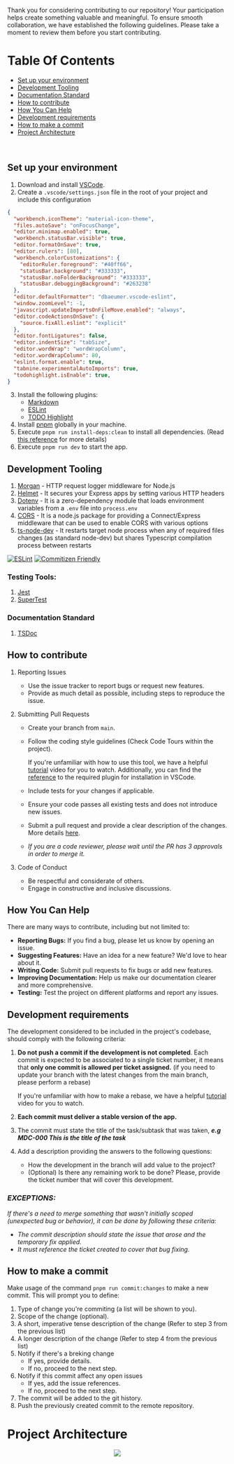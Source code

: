 Thank you for considering contributing to our repository! Your participation helps create something valuable and meaningful. To ensure smooth collaboration, we have established the following guidelines. Please take a moment to review them before you start contributing.

# Table Of Contents

- [Set up your environment](#set-up-your-environment)
- [Development Tooling](#development-tooling)
- [Documentation Standard](#documentation-standard)
- [How to contribute](#how-to-contribute)
- [How You Can Help](#how-you-can-help)
- [Development requirements](#development-requirements)
- [How to make a commit](#how-to-make-a-commit)
- [Project Architecture](#project-architecture)

<br/>

## Set up your environment

1. Download and install [VSCode](https://code.visualstudio.com/Download).
2. Create a `.vscode/settings.json` file in the root of your project and
include this configuration
```json
{
  "workbench.iconTheme": "material-icon-theme",
  "files.autoSave": "onFocusChange",
  "editor.minimap.enabled": true,
  "workbench.statusBar.visible": true,
  "editor.formatOnSave": true,
  "editor.rulers": [80],
  "workbench.colorCustomizations": {
    "editorRuler.foreground": "#40ff66",
    "statusBar.background": "#333333",
    "statusBar.noFolderBackground": "#333333",
    "statusBar.debuggingBackground": "#263238"
  },
  "editor.defaultFormatter": "dbaeumer.vscode-eslint",
  "window.zoomLevel": -1,
  "javascript.updateImportsOnFileMove.enabled": "always",
  "editor.codeActionsOnSave": {
    "source.fixAll.eslint": "explicit"
  },
  "editor.fontLigatures": false,
  "editor.indentSize": "tabSize",
  "editor.wordWrap": "wordWrapColumn",
  "editor.wordWrapColumn": 80,
  "eslint.format.enable": true,
  "tabnine.experimentalAutoImports": true,
  "todohighlight.isEnable": true,
}
```
3. Install the following plugins:
   - [Markdown](https://marketplace.visualstudio.com/items?itemName=yzhang.markdown-all-in-one)
   - [ESLint](https://marketplace.visualstudio.com/items?itemName=dbaeumer.vscode-eslint)
   - [TODO Highlight](https://marketplace.visualstudio.com/items?itemName=wayou.vscode-todo-highlight)
4. Install [pnpm](https://pnpm.io/installation) globally in your machine.
5. Execute `pnpm run install-deps:clean` to install all dependencies. (Read [this reference](https://betterprogramming.pub/npm-ci-vs-npm-install-which-should-you-use-in-your-node-js-projects-51e07cb71e26) for more details)
6. Execute `pnpm run dev` to start the app.

## Development Tooling

1. [Morgan](https://www.npmjs.com/package/morgan) - HTTP request logger middleware for Node.js
2. [Helmet](https://www.npmjs.com/package/helmet) - It secures your Express apps by setting various HTTP headers
3. [Dotenv](https://www.npmjs.com/package/dotenv) - It is a zero-dependency module that loads environment variables from a `.env` file into `process.env`
4. [CORS](https://www.npmjs.com/package/cors) - It is a node.js package for providing a Connect/Express middleware that can be used to enable CORS with various options
5. [ts-node-dev](https://www.npmjs.com/package/ts-node-dev) - It restarts target node process when any of required files changes (as standard node-dev) but shares Typescript compilation process between restarts

[![ESLint](https://img.shields.io/badge/ESLint-4B3263?style=for-the-badge&logo=eslint&logoColor=white)](https://eslint.org/)
[![Commitizen Friendly](https://img.shields.io/badge/commitizen-friendly-brightgreen.svg)](http://commitizen.github.io/cz-cli)

### Testing Tools:

1. [Jest](https://jestjs.io/)
2. [SuperTest](https://github.com/ladjs/supertest)

### Documentation Standard

1. [TSDoc](https://tsdoc.org/)

## How to contribute

1. Reporting Issues

   - Use the issue tracker to report bugs or request new features.
   - Provide as much detail as possible, including steps to reproduce the issue.

2. Submitting Pull Requests

   - Create your branch from `main`.
   - Follow the coding style guidelines (Check Code Tours within the project).

      If you're unfamiliar with how to use this tool, we have a helpful
      [tutorial](https://youtu.be/c2J_o7ZkBbM?si=USeZtRQ3q5N5-kLn) video for you
      to watch. Additionally, you can find the
      [reference](https://marketplace.visualstudio.com/items?itemName=vsls-contrib.codetour)
      to the required plugin for installation in VSCode.
   - Include tests for your changes if applicable.
   - Ensure your code passes all existing tests and does not introduce new
   issues.
   - Submit a pull request and provide a clear description of the changes. More
   details [here](#how-to-make-a-commit).
   - _If you are a code reviewer, please wait until the PR has 3 approvals in
   order to merge it._

3. Code of Conduct

   - Be respectful and considerate of others.
   - Engage in constructive and inclusive discussions.

## How You Can Help

There are many ways to contribute, including but not limited to:

- **Reporting Bugs:** If you find a bug, please let us know by opening an issue.
- **Suggesting Features:** Have an idea for a new feature? We'd love to hear
about it.
- **Writing Code:** Submit pull requests to fix bugs or add new features.
- **Improving Documentation:** Help us make our documentation clearer and more
comprehensive.
- **Testing:** Test the project on different platforms and report any issues.

## Development requirements

The development considered to be included in the project's codebase, should
comply with the following criteria:

1. **Do not push a commit if the development is not completed**. Each commit is
expected to be associated to a single ticket number, it means that
**only one commit is allowed per ticket assigned.** (if you need to update your
branch with the latest changes from the main branch, please perform a rebase)

   If you're unfamiliar with how to make a rebase, we have a helpful
   [tutorial](https://www.youtube.com/watch?v=DLadleLj0ic) video for you to
   watch.

2. **Each commit must deliver a stable version of the app.**
3. The commit must state the title of the task/subtask that was taken,
**_e.g MDC-000 This is the title of the task_**
4. Add a description providing the answers to the following questions:
   - How the development in the branch will add value to the project?
   - (Optional) Is there any remaining work to be done? Please, provide the
   ticket number that will cover this development.

### _**EXCEPTIONS:**_

_If there's a need to merge something that wasn't initially scoped (unexpected bug or behavior), it can be done by following these criteria:_

- _The commit description should state the issue that arose and the temporary fix applied._
- _It must reference the ticket created to cover that bug fixing._

## How to make a commit

Make usage of the command `pnpm run commit:changes` to make a new commit. This will prompt you to define:

1. Type of change you're commiting (a list will be shown to you).
2. Scope of the change (optional).
3. A short, imperative tense description of the change (Refer to step 3 from the previous list)
4. A longer description of the change (Refer to step 4 from the previous list)
5. Notify if there's a breking change
   - If yes, provide details.
   - If no, proceed to the next step.
6. Notify if this commit affect any open issues
   - If yes, add the issue references.
   - If no, proceed to the next step.
7. The commit will be added to the git history.
8. Push the previously created commit to the remote repository.

# Project Architecture

<div align="center">
    <img src="./public/Back-End%20Architecture.svg">
</div>


